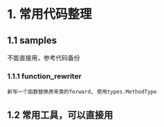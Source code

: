 # 1. 常用代码整理

## 1.1 samples
不能直接用，参考代码备份
### 1.1.1 function_rewriter
    新写一个函数替换原来类的forward, 使用types.MethodType

## 1.2 常用工具，可以直接用

